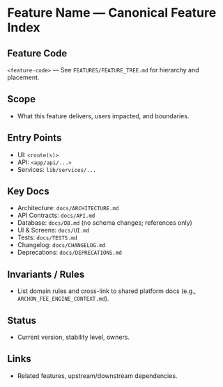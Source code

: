 # Feature Name — Canonical Feature Index

## Feature Code

`<feature-code>` — See `FEATURES/FEATURE_TREE.md` for hierarchy and placement.

## Scope

- What this feature delivers, users impacted, and boundaries.

## Entry Points

- UI: `<route(s)>`
- API: `<app/api/...>`
- Services: `lib/services/...`

## Key Docs

- Architecture: `docs/ARCHITECTURE.md`
- API Contracts: `docs/API.md`
- Database: `docs/DB.md` (no schema changes; references only)
- UI & Screens: `docs/UI.md`
- Tests: `docs/TESTS.md`
- Changelog: `docs/CHANGELOG.md`
- Deprecations: `docs/DEPRECATIONS.md`

## Invariants / Rules

- List domain rules and cross-link to shared platform docs (e.g., `ARCHON_FEE_ENGINE_CONTEXT.md`).

## Status

- Current version, stability level, owners.

## Links

- Related features, upstream/downstream dependencies.
